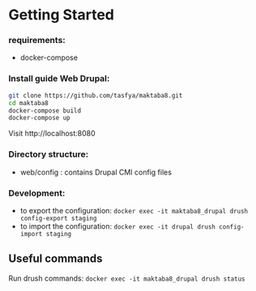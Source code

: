 # Getting Started

### requirements:

  - docker-compose

### Install guide Web Drupal:


```bash
git clone https://github.com/tasfya/maktaba8.git
cd maktaba8
docker-compose build
docker-compose up
```

Visit http://localhost:8080


### Directory structure:
- web/config : contains Drupal CMI config files

### Development:
- to export the configuration:
```docker exec -it maktaba8_drupal drush config-export staging```
- to import the configuration:
```docker exec -it drupal drush config-import staging```

## Useful commands
Run drush commands: ```docker exec -it maktaba8_drupal drush status```
